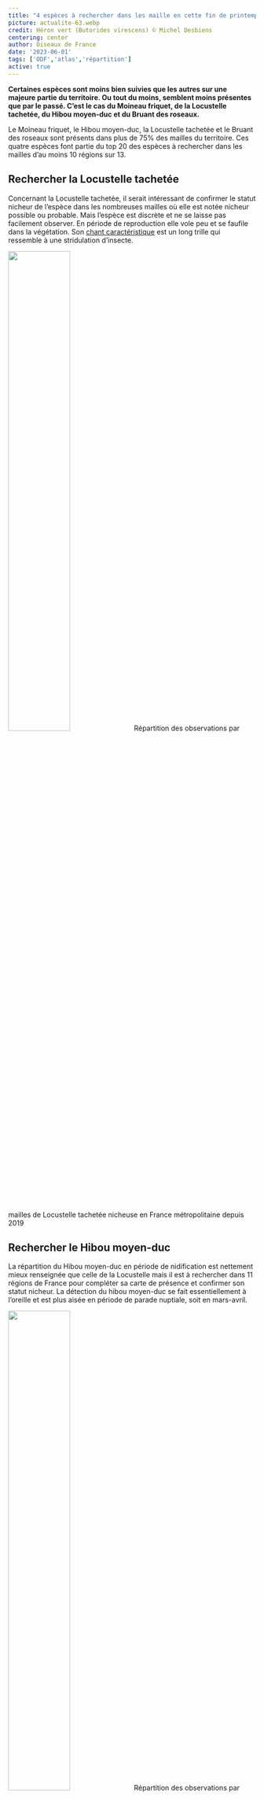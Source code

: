 ```yaml
---
title: "4 espèces à rechercher dans les maille en cette fin de printemps !"
picture: actualite-63.webp
credit: Héron vert (Butorides virescens) © Michel Desbiens
centering: center
author: Oiseaux de France
date: '2023-06-01'
tags: ['ODF','atlas','répartition']
active: true
---
```


**Certaines espèces sont moins bien suivies que les autres sur une majeure partie du territoire. Ou tout du moins, semblent moins présentes que par le passé. C’est le cas du Moineau friquet, de la Locustelle tachetée, du Hibou moyen-duc et du Bruant des roseaux.**

Le Moineau friquet, le Hibou moyen-duc, la Locustelle tachetée et le Bruant des roseaux sont présents dans plus de 75% des mailles du territoire. Ces quatre espèces font partie du top 20 des espèces à rechercher dans les mailles d’au moins 10 régions sur 13.  


## Rechercher la Locustelle tachetée  

Concernant la Locustelle tachetée, il serait intéressant de confirmer le statut nicheur de l’espèce dans les nombreuses mailles où elle est notée nicheur possible ou probable. Mais l’espèce est discrète et ne se laisse pas facilement observer. En période de reproduction elle vole peu et se faufile dans la végétation. Son [chant caractéristique](https://xeno-canto.org/795847) est un long trille qui ressemble à une stridulation d’insecte. 

<img class="InformativePagePicture" style="width: 50%" src="/news/actualite-63-carte-répartition-locustelletachetee.webp"/>
<span class="InformativePagePictureLegend">Répartition des observations par mailles de Locustelle tachetée nicheuse en France métropolitaine depuis 2019</span>

## Rechercher le Hibou moyen-duc  

La répartition du Hibou moyen-duc en période de nidification est nettement mieux renseignée que celle de la Locustelle mais il est à rechercher dans 11 régions de France pour compléter sa carte de présence et confirmer son statut nicheur. 
La détection du hibou moyen-duc se fait essentiellement à l’oreille et est plus aisée en période de parade nuptiale, soit en mars-avril.  

<img class="InformativePagePicture" style="width: 50%" src="/news/actualite-63-carte-repartition_HibouMoyenDuc-nich.webp"/>
<span class="InformativePagePictureLegend">Répartition des observations par mailles de Locustelle tachetée nicheuse en France métropolitaine depuis 2019</span>

## Rechercher le Moineau friquet 

Espèce en déclin avéré, le Moineau friquet disparait de nos campagnes. Il est donc important de maintenir un bon niveau de recensement de sa présence ainsi que de son statut nicheur sur le territoire, sachant que sa présence concernait 86 % du territoire avant 2019. Il est souvent présent dans les petites villes ou les villages des zones rurales. Grégaire, il se déplace en bandes, parfois mixtes avec le Moineau domestique. Il faut donc ouvrir l’œil à la vue d’une bande de moineaux ! Un (ou plusieurs) friquets peuvent s’y cacher ! 

<img class="InformativePagePicture" style="width: 50%" src="/news/actualite-63-carte-repartition_MoineaufriquetNich.webp"/>
<span class="InformativePagePictureLegend">Répartition des observations par mailles de Locustelle tachetée nicheuse en France métropolitaine depuis 2019</span>

## Rechercher le Bruant des roseaux 

Espèce fortement associée aux milieux humides, le Bruant des roseaux est présent dans plus de 76% des mailles du territoire. Recensé majoritairement dans la moitié nord du territoire et sur la côte méditerranéenne, il reste de nombreuses mailles où le statut nicheur n’est pas encore confirmé, notamment dans la partie orientale de son aire de nidification. Il est conseillé de consulter également la liste d’espèce des mailles où il n’est pas. 

<img class="InformativePagePicture" style="width: 50%" src="/news/actualite-63-carte-repartition_Burantdesroseaux-nich.webp"/>
<span class="InformativePagePictureLegend">Répartition des observations par mailles de Locustelle tachetée nicheuse en France métropolitaine depuis 2019</span>